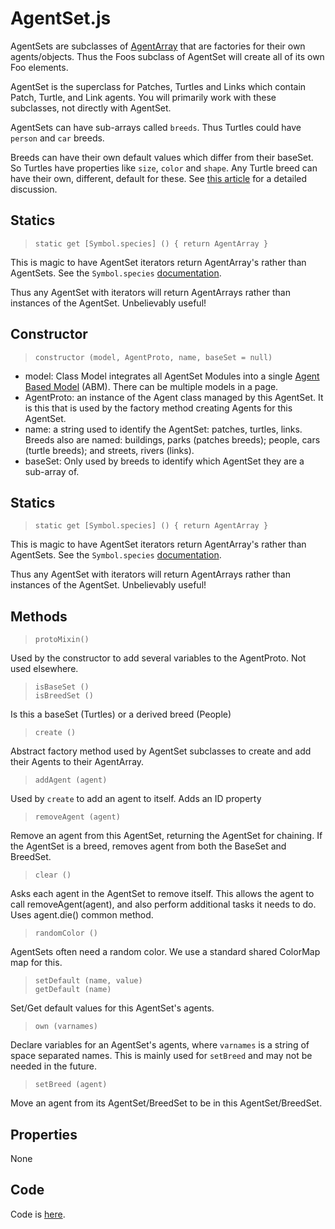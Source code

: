 # AgentSet.js

AgentSets are subclasses of [AgentArray](AgentArray.md) that are factories for their own agents/objects. Thus the Foos subclass of AgentSet will create all of its own Foo elements.

AgentSet is the superclass for Patches, Turtles and Links which contain Patch, Turtle, and Link agents. You will primarily work with these subclasses, not directly with AgentSet.

AgentSets can have sub-arrays called `breeds`. Thus Turtles could have `person` and `car` breeds.

Breeds can have their own default values which differ from their baseSet. So Turtles have properties like `size`, `color` and `shape`. Any Turtle breed can have their own, different, default for these. See [this article](https://medium.com/dailyjs/two-headed-es6-classes-fe369c50b24) for a detailed discussion.

## Statics

> `static get [Symbol.species] () { return AgentArray }`

This is magic to have AgentSet iterators return AgentArray's rather than AgentSets. See the `Symbol.species` [documentation](https://developer.mozilla.org/en-US/docs/Web/JavaScript/Reference/Global_Objects/Symbol/species).

Thus any AgentSet with iterators will return AgentArrays rather than instances of the AgentSet. Unbelievably useful!

## Constructor

> `constructor (model, AgentProto, name, baseSet = null)`

* model: Class Model integrates all AgentSet Modules into a single [Agent Based Model](https://en.wikipedia.org/wiki/Agent-based_model) (ABM). There can be multiple models in a page.
* AgentProto: an instance of the Agent class managed by this AgentSet. It is this that is used by the factory method creating Agents for this AgentSet.
* name: a string used to identify the AgentSet: patches, turtles, links. Breeds also are named: buildings, parks (patches breeds); people, cars (turtle breeds); and streets, rivers (links).
* baseSet: Only used by breeds to identify which AgentSet they are a sub-array of.

## Statics

> `static get [Symbol.species] () { return AgentArray }`

This is magic to have AgentSet iterators return AgentArray's rather than AgentSets. See the `Symbol.species` [documentation](https://developer.mozilla.org/en-US/docs/Web/JavaScript/Reference/Global_Objects/Symbol/species).

Thus any AgentSet with iterators will return AgentArrays rather than instances of the AgentSet. Unbelievably useful!

## Methods

> `protoMixin()`

Used by the constructor to add several variables to the AgentProto. Not used elsewhere.

> `isBaseSet ()` <br />
> `isBreedSet ()`

Is this a baseSet (Turtles) or a derived breed (People)

> `create ()`

Abstract factory method used by AgentSet subclasses to create and add their Agents to their AgentArray.

> `addAgent (agent)`

Used by `create` to add an agent to itself. Adds an ID property

> `removeAgent (agent)`

Remove an agent from this AgentSet, returning the AgentSet for chaining. If the AgentSet is a breed, removes agent from both the BaseSet and BreedSet.

> `clear ()`

Asks each agent in the AgentSet to remove itself. This allows the agent to call removeAgent(agent), and also perform additional tasks it needs to do. Uses agent.die() common method.

> `randomColor ()`

AgentSets often need a random color. We use a standard shared ColorMap map for this.

> `setDefault (name, value)` <br />
> `getDefault (name)`

Set/Get default values for this AgentSet's agents.

> `own (varnames)`

Declare variables for an AgentSet's agents, where `varnames` is a string of space separated names. This is mainly used for `setBreed` and may not be needed in the future.

> `setBreed (agent)`

Move an agent from its AgentSet/BreedSet to be in this AgentSet/BreedSet.

## Properties

None

## Code

Code is [here](https://github.com/backspaces/asx/blob/master/src/AgentSet.js).

